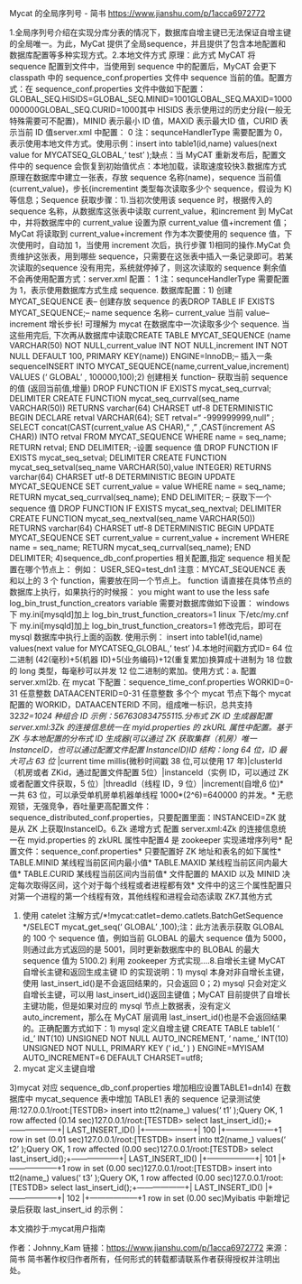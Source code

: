 Mycat 的全局序列号 - 简书 https://www.jianshu.com/p/1acca6972772

1.全局序列号介绍在实现分库分表的情况下，数据库自增主键已无法保证自增主键的全局唯一。为此，MyCat 提供了全局sequence，并且提供了包含本地配置和数据库配置等多种实现方式。2.本地文件方式
原理：此方式 MyCAT 将 sequence 配置到文件中，当使用到 sequence 中的配置后，MyCAT 会更下classpath 中的 sequence_conf.properties 文件中 sequence 当前的值。配置方式：在 sequence_conf.properties 文件中做如下配置：GLOBAL_SEQ.HISIDS=GLOBAL_SEQ.MINID=1001GLOBAL_SEQ.MAXID=1000000000GLOBAL_SEQ.CURID=1000其中 HISIDS 表示使用过的历史分段(一般无特殊需要可不配置)，MINID 表示最小 ID 值，MAXID 表示最大ID 值，CURID 表示当前 ID 值server.xml 中配置：
<server>
<property name="sequenceHandlerType">0</property>
</server>
注：sequnceHandlerType 需要配置为 0，表示使用本地文件方式。使用示例：insert into table1(id,name) values(next value for MYCATSEQ_GLOBAL,‘ test’ );缺点：当 MyCAT 重新发布后，配置文件中的 sequence 会恢复到初始值优点：本地加载，读取速度较快3.数据库方式
原理在数据库中建立一张表，存放 sequence 名称(name)，sequence 当前值(current_value)，步长(incrementint 类型每次读取多少个 sequence，假设为 K)等信息；Sequence 获取步骤：1).当初次使用该 sequence 时，根据传入的 sequence 名称，从数据库这张表中读取 current_value，和increment 到 MyCat 中，并将数据库中的 current_value 设置为原 current_value 值+increment 值；MyCat 将读取到 current_value+increment 作为本次要使用的 sequence 值，下次使用时，自动加 1，当使用 increment 次后，执行步骤 1)相同的操作.MyCat 负责维护这张表，用到哪些 sequence，只需要在这张表中插入一条记录即可。若某次读取的sequence 没有用完，系统就停掉了，则这次读取的 sequence 剩余值不会再使用配置方式：server.xml 配置：
<system>
<property name="sequenceHandlerType">1</property>
</system>
注：sequnceHandlerType 需要配置为 1，表示使用数据库方式生成 sequence.
数据库配置：1) 创建 MYCAT_SEQUENCE 表– 创建存放 sequence 的表DROP TABLE IF EXISTS MYCAT_SEQUENCE;– name sequence 名称– current_value 当前 value– increment 增长步长! 可理解为 mycat 在数据库中一次读取多少个 sequence. 当这些用完后, 下次再从数据库中读取CREATE TABLE MYCAT_SEQUENCE (name VARCHAR(50) NOT NULL,current_value INT NOT NULL,increment INT NOT NULL DEFAULT 100, PRIMARY KEY(name)) ENGINE=InnoDB;– 插入一条 sequenceINSERT INTO MYCAT_SEQUENCE(name,current_value,increment) VALUES (‘ GLOBAL’ , 100000,100);2) 创建相关 function– 获取当前 sequence 的值 (返回当前值,增量)
DROP FUNCTION IF EXISTS mycat_seq_currval;
DELIMITER
CREATE FUNCTION mycat_seq_currval(seq_name VARCHAR(50)) RETURNS varchar(64) CHARSET utf-8
DETERMINISTIC
BEGIN
DECLARE retval VARCHAR(64);
SET retval=“ -999999999,null” ;
SELECT concat(CAST(current_value AS CHAR),“ ,” ,CAST(increment AS CHAR)) INTO retval FROM MYCAT_SEQUENCE WHERE name = seq_name;
RETURN retval;
END
DELIMITER;
-设置 sequence 值
DROP FUNCTION IF EXISTS mycat_seq_setval;
DELIMITER
CREATE FUNCTION mycat_seq_setval(seq_name VARCHAR(50),value INTEGER) RETURNS varchar(64) CHARSET utf-8
DETERMINISTIC
BEGIN
UPDATE MYCAT_SEQUENCE
SET current_value = value
WHERE name = seq_name;
RETURN mycat_seq_currval(seq_name);
END
DELIMITER;
– 获取下一个 sequence 值
DROP FUNCTION IF EXISTS mycat_seq_nextval;
DELIMITER
CREATE FUNCTION mycat_seq_nextval(seq_name VARCHAR(50)) RETURNS varchar(64) CHARSET utf-8
DETERMINISTIC
BEGIN
UPDATE MYCAT_SEQUENCE
SET current_value = current_value + increment WHERE name = seq_name;
RETURN mycat_seq_currval(seq_name);
END
DELIMITER;
4)sequence_db_conf.properties 相关配置,指定 sequence 相关配置在哪个节点上：
例如：
USER_SEQ=test_dn1
注意：MYCAT_SEQUENCE 表和以上的 3 个 function，需要放在同一个节点上。 function 请直接在具体节点的数据库上执行，如果执行的时候报：
you might want to use the less safe log_bin_trust_function_creators variable
需要对数据库做如下设置：
windows 下 my.ini[mysqld]加上 log_bin_trust_function_creators=1
linux 下/etc/my.cnf 下 my.ini[mysqld]加上 log_bin_trust_function_creators=1
修改完后，即可在 mysql 数据库中执行上面的函数.
使用示例：
insert into table1(id,name) values(next value for MYCATSEQ_GLOBAL,‘ test’ )4.本地时间戳方式ID= 64 位二进制 (42(毫秒)+5(机器 ID)+5(业务编码)+12(重复累加)换算成十进制为 18 位数的 long 类型，每毫秒可以并发 12 位二进制的累加。使用方式：a. 配置 server.xml<property name="sequenceHandlerType">2</property>b. 在 mycat 下配置：sequence_time_conf.properties
WORKID=0-31 任意整数
DATAACENTERID=0-31 任意整数
多个个 mycat 节点下每个 mycat 配置的 WORKID，DATAACENTERID 不同，组成唯一标识，总共支持32*32=1024 种组合
ID 示例：567630834755115.分布式 ZK ID 生成器配置 server.xml:<property name="sequnceHandlerType">3</property>Zk 的连接信息统一在 myid.properties 的 zkURL 属性中配置。基于 ZK 与本地配置的分布式 ID 生成器(可以通过 ZK 获取集群（机房）唯一 InstanceID，也可以通过配置文件配置 InstanceID)ID 结构：long 64 位，ID 最大可占 63 位* |current time millis(微秒时间戳 38 位,可以使用 17 年)|clusterId（机房或者 ZKid，通过配置文件配置 5位）|instanceId（实例 ID，可以通过 ZK 或者配置文件获取，5 位）|threadId（线程 ID，9 位）|increment(自增,6 位)* 一共 63 位，可以承受单机房单机器单线程 1000*(2^6)=640000 的并发。* 无悲观锁，无强竞争，吞吐量更高配置文件：sequence_distributed_conf.properties，只要配置里面：INSTANCEID=ZK 就是从 ZK 上获取InstanceID。6.Zk 递增方式
配置 server.xml:<property name="sequnceHandlerType">4</property>Zk 的连接信息统一在 myid.properties 的 zkURL 属性中配置4 是 zookeeper 实现递增序列号* 配置文件：sequence_conf.properties* 只要配置好 ZK 地址和表名的如下属性* TABLE.MINID 某线程当前区间内最小值* TABLE.MAXID 某线程当前区间内最大值* TABLE.CURID 某线程当前区间内当前值* 文件配置的 MAXID 以及 MINID 决定每次取得区间，这个对于每个线程或者进程都有效* 文件中的这三个属性配置只对第一个进程的第一个线程有效，其他线程和进程会动态读取 ZK7.其他方式
1) 使用 catelet 注解方式/*!mycat:catlet=demo.catlets.BatchGetSequence */SELECT mycat_get_seq(‘ GLOBAL’ ,100);注：此方法表示获取 GLOBAL 的 100 个 sequence 值，例如当前 GLOBAL 的最大 sequence 值为 5000，则通过此方式返回的是 5001，同时更新数据库中的 BLOBAL 的最大 sequence 值为 5100.2) 利用 zookeeper 方式实现....8.自增长主键
MyCAT 自增长主键和返回生成主键 ID 的实现说明：1) mysql 本身对非自增长主键，使用 last_insert_id()是不会返回结果的，只会返回 0；2) mysql 只会对定义自增长主键，可以用 last_insert_id()返回主键值；MyCAT 目前提供了自增长主键功能，但是如果对应的 mysql 节点上数据表，没有定义 auto_increment，那么在 MyCAT 层调用 last_insert_id()也是不会返回结果的。正确配置方式如下：1) mysql 定义自增主键
CREATE TABLE table1(
‘ id_’ INT(10) UNSIGNED NOT NULL AUTO_INCREMENT,
‘ name_’ INT(10) UNSIGNED NOT NULL,
PRIMARY KEY (‘ id_’ )
) ENGINE=MYISAM AUTO_INCREMENT=6 DEFAULT CHARSET=utf8;
2) mycat 定义主键自增





3)mycat 对应 sequence_db_conf.properties 增加相应设置TABLE1=dn14) 在数据库中 mycat_sequence 表中增加 TABLE1 表的 sequence 记录测试使用:127.0.0.1/root:[TESTDB> insert into tt2(name_) values(‘ t1’ );Query OK, 1 row affected (0.14 sec)127.0.0.1/root:[TESTDB> select last_insert_id();+——————+| LAST_INSERT_ID() |+——————+| 100 |+——————+1 row in set (0.01 sec)127.0.0.1/root:[TESTDB> insert into tt2(name_) values(‘ t2’ );Query OK, 1 row affected (0.00 sec)127.0.0.1/root:[TESTDB> select last_insert_id();+——————+| LAST_INSERT_ID() |+——————+| 101 |+——————+1 row in set (0.00 sec)127.0.0.1/root:[TESTDB> insert into tt2(name_) values(‘ t3’ );Query OK, 1 row affected (0.00 sec)127.0.0.1/root:[TESTDB> select last_insert_id();+——————+| LAST_INSERT_ID() |+——————+| 102 |+——————+1 row in set (0.00 sec)Myibatis 中新增记录后获取 last_insert_id 的示例：





本文摘抄于:mycat用户指南

作者：Johnny_Kam
链接：https://www.jianshu.com/p/1acca6972772
来源：简书
简书著作权归作者所有，任何形式的转载都请联系作者获得授权并注明出处。